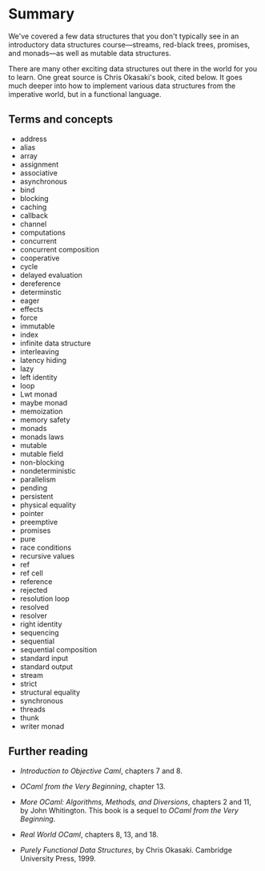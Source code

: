 # Summary

We've covered a few data structures that you don't typically
see in an introductory data structures course&mdash;streams, red-black
trees, promises, and monads&mdash;as well as mutable data structures.

There are many other exciting data structures out there in the world
for you to learn.  One great source is Chris Okasaki's book, cited
below.  It goes much deeper into how to implement various
data structures from the imperative world, but in a functional
language.

## Terms and concepts

* address
* alias
* array
* assignment
* associative
* asynchronous
* bind
* blocking
* caching
* callback
* channel
* computations
* concurrent
* concurrent composition
* cooperative
* cycle
* delayed evaluation
* dereference
* determinstic
* eager
* effects
* force
* immutable
* index
* infinite data structure
* interleaving
* latency hiding
* lazy
* left identity
* loop
* Lwt monad
* maybe monad
* memoization
* memory safety
* monads
* monads laws
* mutable
* mutable field
* non-blocking
* nondeterministic
* parallelism
* pending
* persistent
* physical equality
* pointer
* preemptive
* promises
* pure
* race conditions
* recursive values
* ref
* ref cell
* reference
* rejected
* resolution loop
* resolved
* resolver
* right identity
* sequencing
* sequential
* sequential composition
* standard input
* standard output
* stream
* strict
* structural equality
* synchronous
* threads
* thunk
* writer monad


## Further reading

* *Introduction to Objective Caml*, chapters 7 and 8.

* *OCaml from the Very Beginning*, chapter 13.

* *More OCaml: Algorithms, Methods, and Diversions*, chapters 2 and 11, by
  John Whitington.  This book is a sequel to *OCaml from the Very Beginning*.

* *Real World OCaml*, chapters 8, 13, and 18.

* *Purely Functional Data Structures*, by Chris Okasaki.  Cambridge
  University Press, 1999.
